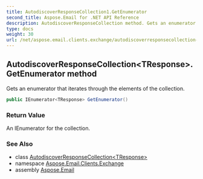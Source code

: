 ```yaml
---
title: AutodiscoverResponseCollection1.GetEnumerator
second_title: Aspose.Email for .NET API Reference
description: AutodiscoverResponseCollection method. Gets an enumerator that iterates through the elements of the collection
type: docs
weight: 30
url: /net/aspose.email.clients.exchange/autodiscoverresponsecollection-1/getenumerator/
---
```

## AutodiscoverResponseCollection&lt;TResponse&gt;.GetEnumerator method

Gets an enumerator that iterates through the elements of the collection.

```csharp
public IEnumerator<TResponse> GetEnumerator()
```

### Return Value

An IEnumerator for the collection.

### See Also

* class [AutodiscoverResponseCollection&lt;TResponse&gt;](../)
* namespace [Aspose.Email.Clients.Exchange](../../autodiscoverresponsecollection-1/)
* assembly [Aspose.Email](../../../)


